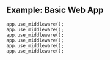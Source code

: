 ## Example: Basic Web App

    app.use_middleware();
    app.use_middleware();
    app.use_middleware();
    app.use_middleware();
    app.use_middleware();
    app.use_middleware();